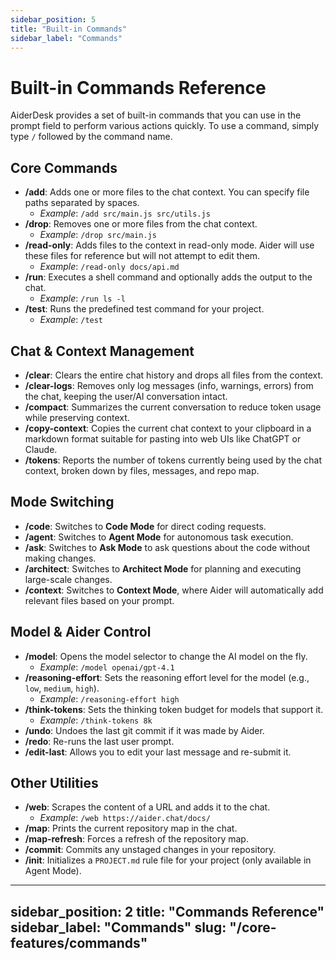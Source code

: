 ```yaml
---
sidebar_position: 5
title: "Built-in Commands" 
sidebar_label: "Commands"
---
```


# Built-in Commands Reference

AiderDesk provides a set of built-in commands that you can use in the prompt field to perform various actions quickly. To use a command, simply type `/` followed by the command name.

## Core Commands

- **/add**: Adds one or more files to the chat context. You can specify file paths separated by spaces.
  - *Example*: `/add src/main.js src/utils.js`
- **/drop**: Removes one or more files from the chat context.
  - *Example*: `/drop src/main.js`
- **/read-only**: Adds files to the context in read-only mode. Aider will use these files for reference but will not attempt to edit them.
  - *Example*: `/read-only docs/api.md`
- **/run**: Executes a shell command and optionally adds the output to the chat.
  - *Example*: `/run ls -l`
- **/test**: Runs the predefined test command for your project.
  - *Example*: `/test`

## Chat & Context Management

- **/clear**: Clears the entire chat history and drops all files from the context.
- **/clear-logs**: Removes only log messages (info, warnings, errors) from the chat, keeping the user/AI conversation intact.
- **/compact**: Summarizes the current conversation to reduce token usage while preserving context.
- **/copy-context**: Copies the current chat context to your clipboard in a markdown format suitable for pasting into web UIs like ChatGPT or Claude.
- **/tokens**: Reports the number of tokens currently being used by the chat context, broken down by files, messages, and repo map.

## Mode Switching

- **/code**: Switches to **Code Mode** for direct coding requests.
- **/agent**: Switches to **Agent Mode** for autonomous task execution.
- **/ask**: Switches to **Ask Mode** to ask questions about the code without making changes.
- **/architect**: Switches to **Architect Mode** for planning and executing large-scale changes.
- **/context**: Switches to **Context Mode**, where Aider will automatically add relevant files based on your prompt.

## Model & Aider Control

- **/model**: Opens the model selector to change the AI model on the fly.
  - *Example*: `/model openai/gpt-4.1`
- **/reasoning-effort**: Sets the reasoning effort level for the model (e.g., `low`, `medium`, `high`).
  - *Example*: `/reasoning-effort high`
- **/think-tokens**: Sets the thinking token budget for models that support it.
  - *Example*: `/think-tokens 8k`
- **/undo**: Undoes the last git commit if it was made by Aider.
- **/redo**: Re-runs the last user prompt.
- **/edit-last**: Allows you to edit your last message and re-submit it.

## Other Utilities

- **/web**: Scrapes the content of a URL and adds it to the chat.
  - *Example*: `/web https://aider.chat/docs/`
- **/map**: Prints the current repository map in the chat.
- **/map-refresh**: Forces a refresh of the repository map.
- **/commit**: Commits any unstaged changes in your repository.
- **/init**: Initializes a `PROJECT.md` rule file for your project (only available in Agent Mode).
---
sidebar_position: 2
title: "Commands Reference"
sidebar_label: "Commands"
slug: "/core-features/commands"
---
